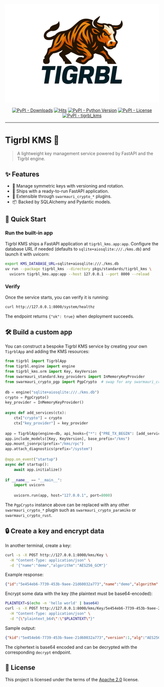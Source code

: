 ![Tigrbl Logo](../../../assets/tigrbl.brand.theme.svg)

<p align="center">
    <a href="https://pypi.org/project/tigrbl_kms/">
        <img src="https://img.shields.io/pypi/dm/tigrbl_kms" alt="PyPI - Downloads"/></a>
    <a href="https://hits.sh/github.com/swarmauri/swarmauri-sdk/tree/master/pkgs/standards/tigrbl_kms/">
        <img alt="Hits" src="https://hits.sh/github.com/swarmauri/swarmauri-sdk/tree/master/pkgs/standards/tigrbl_kms.svg"/></a>
    <a href="https://pypi.org/project/tigrbl_kms/">
        <img src="https://img.shields.io/pypi/pyversions/tigrbl_kms" alt="PyPI - Python Version"/></a>
    <a href="https://pypi.org/project/tigrbl_kms/">
        <img src="https://img.shields.io/pypi/l/tigrbl_kms" alt="PyPI - License"/></a>
    <a href="https://pypi.org/project/tigrbl_kms/">
        <img src="https://img.shields.io/pypi/v/tigrbl_kms?label=tigrbl_kms&color=green" alt="PyPI - tigrbl_kms"/></a>
</p>

---

# Tigrbl KMS 🔐

> A lightweight key management service powered by FastAPI and the Tigrbl engine.

## ✨ Features

- 🔑 Manage symmetric keys with versioning and rotation.
- 🚀 Ships with a ready-to-run FastAPI application.
- 🤖 Extensible through `swarmauri_crypto_*` plugins.
- 📦 Backed by SQLAlchemy and Pydantic models.

## 🚀 Quick Start

### Run the built-in app

Tigrbl KMS ships a FastAPI application at `tigrbl_kms.app:app`. Configure the database URL if needed (defaults to `sqlite+aiosqlite:///./kms.db`) and launch it with uvicorn:

```bash
export KMS_DATABASE_URL=sqlite+aiosqlite:///./kms.db
uv run --package tigrbl_kms --directory pkgs/standards/tigrbl_kms \
  uvicorn tigrbl_kms.app:app --host 127.0.0.1 --port 8000 --reload
```

### Verify

Once the service starts, you can verify it is running:

```bash
curl http://127.0.0.1:8000/system/healthz
```

The endpoint returns `{"ok": true}` when deployment succeeds.

## 🛠️ Build a custom app

You can construct a bespoke Tigrbl KMS service by creating your own `TigrblApp` and adding the KMS resources:

```python
from tigrbl import TigrblApp
from tigrbl.engine import engine
from tigrbl_kms.orm import Key, KeyVersion
from swarmauri_standard.key_providers import InMemoryKeyProvider
from swarmauri_crypto_pgp import PgpCrypto  # swap for any swarmauri_crypto_* plugin

db = engine("sqlite+aiosqlite:///./kms.db")
crypto = PgpCrypto()
key_provider = InMemoryKeyProvider()

async def add_services(ctx):
    ctx["crypto"] = crypto
    ctx["key_provider"] = key_provider

app = TigrblApp(engine=db, api_hooks={"*": {"PRE_TX_BEGIN": [add_services]}})
app.include_models([Key, KeyVersion], base_prefix="/kms")
app.mount_jsonrpc(prefix="/kms/rpc")
app.attach_diagnostics(prefix="/system")

@app.on_event("startup")
async def startup():
    await app.initialize()

if __name__ == "__main__":
    import uvicorn

    uvicorn.run(app, host="127.0.0.1", port=8000)
```

The `PgpCrypto` instance above can be replaced with any other `swarmauri_crypto_*` plugin such as `swarmauri_crypto_paramiko` or `swarmauri_crypto_rust`.

## 🔒 Create a key and encrypt data

In another terminal, create a key:

```bash
curl -s -X POST http://127.0.0.1:8000/kms/Key \
  -H "Content-Type: application/json" \
  -d '{"name":"demo","algorithm":"AES256_GCM"}'
```

Example response:

```json
{"id":"5e454eb6-7739-453b-9aee-21d60032a773","name":"demo","algorithm":"AES256_GCM","status":"enabled","primary_version":1}
```

Encrypt some data with the key (the plaintext must be base64-encoded):

```bash
PLAINTEXT=$(echo -n 'hello world' | base64)
curl -s -X POST http://127.0.0.1:8000/kms/Key/5e454eb6-7739-453b-9aee-21d60032a773/encrypt \
  -H "Content-Type: application/json" \
  -d "{\"plaintext_b64\":\"$PLAINTEXT\"}"
```

Sample output:

```json
{"kid":"5e454eb6-7739-453b-9aee-21d60032a773","version":1,"alg":"AES256_GCM","nonce_b64":"bg==","ciphertext_b64":"ZGxyb3cgb2xsZWg=","tag_b64":"dA=="}
```

The ciphertext is base64 encoded and can be decrypted with the corresponding `decrypt` endpoint.

## 📄 License

This project is licensed under the terms of the [Apache 2.0](LICENSE) license.
